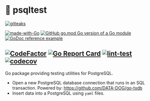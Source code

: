 # 🔬 psqltest
[![gitleaks](https://img.shields.io/badge/protected%20by-gitleaks-blue)](https://github.com/zricethezav/gitleaks-action)

[![made-with-Go](https://img.shields.io/badge/Made%20with-Go-1f425f.svg)](https://go.dev/)
[![GitHub go.mod Go version of a Go module](https://img.shields.io/github/go-mod/go-version/adrianbrad/psqltest)](https://github.com/adrianbrad/psqltest)
[![GoDoc reference example](https://img.shields.io/badge/godoc-reference-blue.svg)](https://godoc.org/adrianbrad/psqltest)

[![CodeFactor](https://www.codefactor.io/repository/github/adrianbrad/psqltest/badge)](https://www.codefactor.io/repository/github/adrianbrad/psqltest)
[![Go Report Card](https://goreportcard.com/badge/github.com/adrianbrad/psqltest)](https://goreportcard.com/report/github.com/adrianbrad/psqltest)
[![lint-test](https://github.com/adrianbrad/psqltest/workflows/lint-test/badge.svg)](https://github.com/adrianbrad/psqltest/actions?query=workflow%3Alint-test)
[![codecov](https://codecov.io/gh/adrianbrad/psqltest/branch/main/graph/badge.svg)](https://codecov.io/gh/adrianbrad/psqltest)
---
Go package providing testing utilities for PostgreSQL.

- Open a new PostgreSQL database connection that runs in an SQL transaction. Powered by: https://github.com/DATA-DOG/go-txdb
- Insert data into a PostgreSQL using `yaml` files.